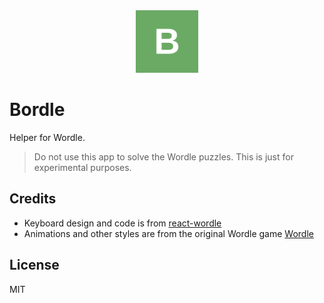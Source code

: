<!-- add logo -->
<div align="center">
    <img src="./public/logo.png"  alt="logo" style="width:100px;height:100px;"/>
</div>

# Bordle

Helper for Wordle.

> Do not use this app to solve the Wordle puzzles. This is just for experimental purposes.

## Credits

- Keyboard design and code is from [react-wordle](https://github.com/cwackerfuss/react-wordle)
- Animations and other styles are from the original Wordle game [Wordle](https://www.nytimes.com/games/wordle/index.html)

## License

MIT
